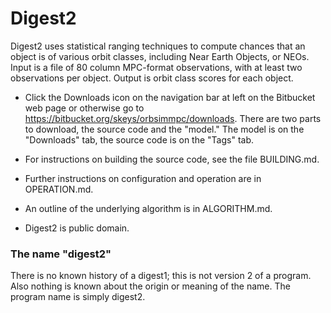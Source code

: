 # Digest2

Digest2 uses statistical ranging techniques to compute chances that an
object is of various orbit classes, including Near Earth Objects, or NEOs.
Input is a file of 80 column MPC-format observations, with at least two
observations per object.  Output is orbit class scores for each object.

* Click the Downloads icon on the navigation bar at left on the Bitbucket
web page or otherwise go to https://bitbucket.org/skeys/orbsimmpc/downloads.
There are two parts to download, the source code and the "model."  The
model is on the "Downloads" tab, the source code is on the "Tags" tab.

* For instructions on building the source code, see the file BUILDING.md.

* Further instructions on configuration and operation are in OPERATION.md.

* An outline of the underlying algorithm is in ALGORITHM.md.

* Digest2 is public domain.

### The name "digest2"

There is no known history of a digest1; this is not version 2 of a program.
Also nothing is known about the origin or meaning of the name.
The program name is simply digest2.
